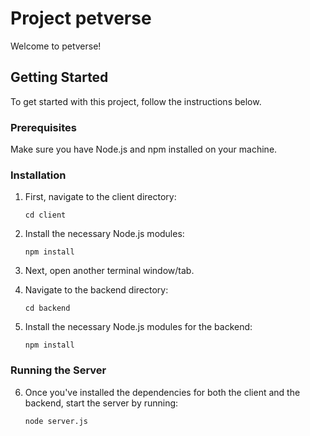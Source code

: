 # Project petverse

Welcome to petverse!

## Getting Started

To get started with this project, follow the instructions below.

### Prerequisites

Make sure you have Node.js and npm installed on your machine.

### Installation

1. First, navigate to the client directory:

    ```
    cd client
    ```

2. Install the necessary Node.js modules:

    ```
    npm install
    ```

3. Next, open another terminal window/tab.

4. Navigate to the backend directory:

    ```
    cd backend
    ```

5. Install the necessary Node.js modules for the backend:

    ```
    npm install
    ```

### Running the Server

6. Once you've installed the dependencies for both the client and the backend, start the server by running:

    ```
    node server.js
    ```

